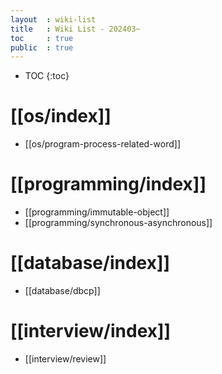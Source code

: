 ```yaml
---
layout  : wiki-list
title   : Wiki List - 202403~
toc     : true
public  : true
---
```

* TOC
{:toc}


# [[os/index]]
* [[os/program-process-related-word]]

# [[programming/index]]
* [[programming/immutable-object]]
* [[programming/synchronous-asynchronous]]


# [[database/index]]
* [[database/dbcp]]


# [[interview/index]]
* [[interview/review]]
